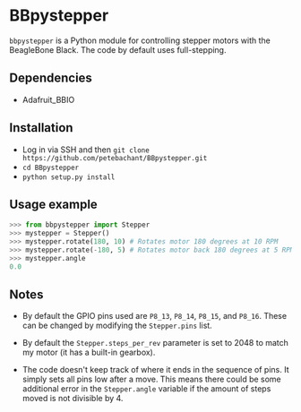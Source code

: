 BBpystepper
===========
`bbpystepper` is a Python module for controlling stepper motors with the
BeagleBone Black. The code by default uses full-stepping.


Dependencies
------------
  * Adafruit_BBIO


Installation
------------
  * Log in via SSH and then `git clone https://github.com/petebachant/BBpystepper.git`
  * `cd BBpystepper`
  * `python setup.py install`


Usage example
-------------

```python
>>> from bbpystepper import Stepper
>>> mystepper = Stepper()
>>> mystepper.rotate(180, 10) # Rotates motor 180 degrees at 10 RPM
>>> mystepper.rotate(-180, 5) # Rotates motor back 180 degrees at 5 RPM
>>> mystepper.angle
0.0
```


Notes
-----

* By default the GPIO pins used are `P8_13`, `P8_14`, `P8_15`, and `P8_16`. These can
  be changed by modifying the `Stepper.pins` list.

* By default the `Stepper.steps_per_rev` parameter is set to 2048 to match my
  motor (it has a built-in gearbox).

* The code doesn't keep track of where it ends in the sequence of pins. It
  simply sets all pins low after a move. This means there could be some
  additional error in the `Stepper.angle` variable if the amount of steps moved
  is not divisible by 4.
